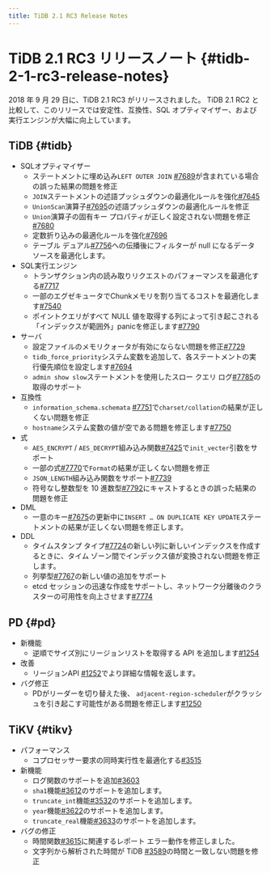 ```yaml
---
title: TiDB 2.1 RC3 Release Notes
---
```


# TiDB 2.1 RC3 リリースノート {#tidb-2-1-rc3-release-notes}

2018 年 9 月 29 日に、TiDB 2.1 RC3 がリリースされました。 TiDB 2.1 RC2 と比較して、このリリースでは安定性、互換性、SQL オプティマイザー、および実行エンジンが大幅に向上しています。

## TiDB {#tidb}

-   SQLオプティマイザー
    -   ステートメントに埋め込み`LEFT OUTER JOIN` [#7689](https://github.com/pingcap/tidb/pull/7689)が含まれている場合の誤った結果の問題を修正
    -   `JOIN`ステートメントの述語プッシュダウンの最適化ルールを強化[#7645](https://github.com/pingcap/tidb/pull/7645)
    -   `UnionScan`演算子[#7695](https://github.com/pingcap/tidb/pull/7695)の述語プッシュダウンの最適化ルールを修正
    -   `Union`演算子の固有キー プロパティが正しく設定されない問題を修正[#7680](https://github.com/pingcap/tidb/pull/7680)
    -   定数折り込みの最適化ルールを強化[#7696](https://github.com/pingcap/tidb/pull/7696)
    -   テーブル デュアル[#7756](https://github.com/pingcap/tidb/pull/7756)への伝播後にフィルターが null になるデータ ソースを最適化します。
-   SQL実行エンジン
    -   トランザクション内の読み取りリクエストのパフォーマンスを最適化する[#7717](https://github.com/pingcap/tidb/pull/7717)
    -   一部のエグゼキュータでChunkメモリを割り当てるコストを最適化します[#7540](https://github.com/pingcap/tidb/pull/7540)
    -   ポイントクエリがすべて NULL 値を取得する列によって引き起こされる「インデックスが範囲外」panicを修正します[#7790](https://github.com/pingcap/tidb/pull/7790)
-   サーバ
    -   設定ファイルのメモリクォータが有効にならない問題を修正[#7729](https://github.com/pingcap/tidb/pull/7729)
    -   `tidb_force_priority`システム変数を追加して、各ステートメントの実行優先順位を設定します[#7694](https://github.com/pingcap/tidb/pull/7694)
    -   `admin show slow`ステートメントを使用したスロー クエリ ログ[#7785](https://github.com/pingcap/tidb/pull/7785)の取得のサポート
-   互換性
    -   `information_schema.schemata` [#7751](https://github.com/pingcap/tidb/pull/7751)で`charset/collation`の結果が正しくない問題を修正
    -   `hostname`システム変数の値が空である問題を修正します[#7750](https://github.com/pingcap/tidb/pull/7750)
-   式
    -   `AES_ENCRYPT` / `AES_DECRYPT`組み込み関数[#7425](https://github.com/pingcap/tidb/pull/7425)で`init_vecter`引数をサポート
    -   一部の式[#7770](https://github.com/pingcap/tidb/pull/7770)で`Format`の結果が正しくない問題を修正
    -   `JSON_LENGTH`組み込み関数をサポート[#7739](https://github.com/pingcap/tidb/pull/7739)
    -   符号なし整数型を 10 進数型[#7792](https://github.com/pingcap/tidb/pull/7792)にキャストするときの誤った結果の問題を修正
-   DML
    -   一意のキー[#7675](https://github.com/pingcap/tidb/pull/7675)の更新中に`INSERT … ON DUPLICATE KEY UPDATE`ステートメントの結果が正しくない問題を修正します。
-   DDL
    -   タイムスタンプ タイプ[#7724](https://github.com/pingcap/tidb/pull/7724)の新しい列に新しいインデックスを作成するときに、タイム ゾーン間でインデックス値が変換されない問題を修正します。
    -   列挙型[#7767](https://github.com/pingcap/tidb/pull/7767)の新しい値の追加をサポート
    -   etcd セッションの迅速な作成をサポートし、ネットワーク分離後のクラスターの可用性を向上させます[#7774](https://github.com/pingcap/tidb/pull/7774)

## PD {#pd}

-   新機能
    -   逆順でサイズ別にリージョンリストを取得する API を追加します[#1254](https://github.com/pingcap/pd/pull/1254)
-   改善
    -   リージョンAPI [#1252](https://github.com/pingcap/pd/pull/1252)でより詳細な情報を返します。
-   バグ修正
    -   PDがリーダーを切り替えた後、 `adjacent-region-scheduler`がクラッシュを引き起こす可能性がある問題を修正します[#1250](https://github.com/pingcap/pd/pull/1250)

## TiKV {#tikv}

-   パフォーマンス
    -   コプロセッサー要求の同時実行性を最適化する[#3515](https://github.com/tikv/tikv/pull/3515)
-   新機能
    -   ログ関数のサポートを追加[#3603](https://github.com/tikv/tikv/pull/3603)
    -   `sha1`機能[#3612](https://github.com/tikv/tikv/pull/3612)のサポートを追加します。
    -   `truncate_int`機能[#3532](https://github.com/tikv/tikv/pull/3532)のサポートを追加します。
    -   `year`機能[#3622](https://github.com/tikv/tikv/pull/3622)のサポートを追加します。
    -   `truncate_real`機能[#3633](https://github.com/tikv/tikv/pull/3633)のサポートを追加します。
-   バグの修正
    -   時間関数[#3615](https://github.com/tikv/tikv/pull/3615)に関連するレポート エラー動作を修正しました。
    -   文字列から解析された時間が TiDB [#3589](https://github.com/tikv/tikv/pull/3589)の時間と一致しない問題を修正
